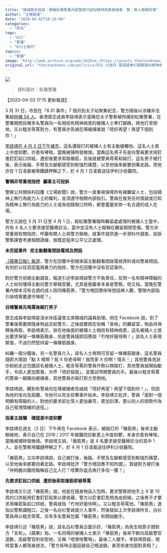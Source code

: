 ```yaml
---
title: "被捕眾志成員：親睹紅磡警署內眾警毆打疑似精神病患被捕者　警：無人報稱受傷"
author: "立場報道"
date: "2020-04-02T18:18:00"
categories:
  - "政治"
tags:
  - "831"
  - "警權"
  - "831七個月"
topics:
  - "警權"
image: "http://web.archive.org/web/2020im_/https://assets.thestandnews.com/media/photos/Layer201_BpYji.png"
original_url: "thestandnews.com/politics/831-七個月-警員疑拳打腳踢疑似精神病患者-指嚇其他被捕人-再望下個到你"
---
```

![](http://web.archive.org/web/2020im_/https://assets.thestandnews.com/media/photos/Layer201_BpYji.png)
> 資料圖片：紅磡警署

【2020-04-03 17:15 更新報道】

3 月 31 日，市民在「8.31 事件」7 個月到太子站聚集紀念，警方隨後以涉嫌非法集結[拘捕 54 人](../../politics/831-七個月-警拘-54-人最小僅-12-歲-四人的士響號-播歌涉行為不檢/)。香港眾志成員李啟靖表示當晚在太子警察被拘捕到紅磡警署，在警署期間目睹多名警員向一名相信有精神病患的被捕人士拳打腳踢，將他打至倒地，又以粗言辱罵對方，有警員亦告誡在場被捕者說「唔好再望！再望下個到你！」

[李啟靖在 4 月 3 日下午補充](http://web.archive.org/web/20211229132731/https://www.thestandnews.com/politics/8-31-七個月被捕小記-白衫黑警紅磡警署暴打手足-辱罵-我而家屌你啊-懦夫/?fbclid=IwAR1Z0hUZkJYgNgwZcN9JsMpk4-SzXO0Xqb98sJdYrtOhb3mJ-L8Fb0EheG4)，這名遭毆打的被捕人士有主動接觸他。這名人士患上中度抑鬱，亦患有哮喘，當晚被捕時發微燒。當晚這名男子先是向警員要求用釘書釘釘起口供紙，遭拒後要求索取橡筋，及後就被警員辱罵和毆打。這名男子被打後，表示後腦、手臂及左腳都感受到較強烈痛楚，以至他後來都要拐著走路，而他亦在 1 日凌晨被用鐵鏈押解之下，於 4 月 1 日凌晨送往伊利沙伯醫院。

**警稱非常重視指控   籲事主可投訴**

警察公共關係科回覆《立場新聞》說，警方一直重視保障所有被羈留人士，包括精神上無行為能力人士的權利，並須遵守相關內部指引。警員在接見任何懷疑或已知為精神上無行為能力的人士或為他錄取口供時，都會盡量安排一名合適的成人在場。

警方又說在 3 月 31 日至 4 月 1 日，經紅磡警署臨時羈留處處理的被捕人士當中，共有 4 名人士要求接受醫療診治，當中並沒有人士報稱在羈留期間受傷。警方非常重視有關指控，呼籲有關人士與警方聯絡，就事件提供進一步資料作調查，投訴警察課會考慮相關證據，按既定程序公平公正處理。

**未否認事件   拒主動翻看閉路電視及問話**

[《蘋果日報》報道](http://web.archive.org/web/20211229132731/https://hk.appledaily.com/local/20200403/2JYFVDBSTXJMW57VIBLVVELE5M/)，警方在回覆中拒絕承諾主動翻看閉路電視資料或向警員問話。有別於以往否認濫用暴力的指控，警方在回覆中沒有否認事件。

對於警方拒絕主動調查，報道引述李啟靖說警方不負責任，反問一名有精神障礙的人士如何懂得主動向警方舉報受襲，尤其是施襲者本身是警察。他又指，當晚在警署內根本沒有合適的成人陪同橡筋男，「警方嘅回應係咪想話俾人聽，警隊內部指引係唔需要遵守㗎呢？」

**目睹警員先喝罵後毆打男子**

眾志成員李啟靖是深水埗區議會主席楊彧的議員助理。他在 Facebook 說，到了警署後需要將隨身物品交給警方，之後就要困在俗稱「臭格」的羈留室，物品待保釋後再取。李啟靖表示，排在他後面的被捕人士相信有精神病患，這名被捕人士提出要求保留一條橡筋跟身，但是警員隨即回應說「冇咁好服侍啊！」該名人士表現緊張，不過仍然堅持留一條橡筋跟身。

糾纏一兩分鐘後，另一名警員介入，該名人士再問可否留一條橡筋跟身，這名警員隨即大喝說「點 X 樣啊？我 X 你老母啊！我而家 X 你啊！懦夫！」其他警員見狀亦紛紛走近包圍該名被捕人士。粗言辱罵的警員作勢以櫈毆打，其他警員就開始動手，令該人更加緊張，大呼「唔好掂我」，並嘗試甩開警員的手。最後以粗言辱罵的警員一腳踢向被捕者，其他警員亦毆打對方至倒地。

李啟靖說，聽到有警員向在場被捕者告誡說「唔好再望！再望下個到你！」，但因為他的坐向及距離，令他可以完全目擊事件始末。李啟靖又批評，警員「面對一個明顯有障礙的人，對他的要求卻比常人更加嚴苛，更加刻薄，更以別人的弱勢作為自己發洩情緒的途徑。」

**指事主接觸　確認患中度抑鬱**

李啟靖在週五（3 日）下午再在 Facebook 表示，被毆打的「橡筋男」後來主動聯絡他，表示自己在 2016 / 2017 年被醫院診斷患上中度抑鬱，本身亦患有哮喘，當晚被捕時發微燒。李啟靖又說，「橡筋男」是 4 名要求接受醫療診治的其中 1 人，並在警察用鐵鏈押解之下，於 4 月 1 日凌晨送往伊利沙伯醫院。

「橡筋男」又向李啟靖說，自己被打後，後腦、手臂及左腳都感受到較強烈痛楚，以至他後來都要拐著走路。李啟靖批評「警方嘅回應不知所謂」，質疑對方被打後「仲夠膽向醫院報稱自己比人打？唔驚你返去再打多佢一獲？」

**先要求釘起口供紙   遭拒後索取橡筋即被辱罵**

李啟靖又引述「橡筋男」說，他是在隨身物品入包時，要求警察把他手上 9 至 10 頁的口供紙用釘書釘釘起來以便收藏，警方以釘書釘危險為由拒絕，之後男子才要求用橡筋紮起口供紙，警員就指「冇咁好服侍啊」，又以粗言辱罵他。「橡筋男」遂指出警察講粗口，之後一名白衫警員就介入事件，然後就如上次李啟靖所言，白衫警員再以粗言辱罵，另有多名警員包圍「橡筋男」和開始動手。

李啟靖引述「橡筋男」說，該名白衫警員企圖示好，「橡筋男」為免生枝節才跟對方「言和」。《蘋果》指，一名同場的被捕人士表示「橡筋男」後來不斷向高級警官道歉，高級警官則安慰他，又稱「唔使咁驚喎」，最後二人握手。李啟靖質疑，現時當事人都現身說法，「警方係咪企圖迴避自己嘅過錯，甚至係害怕面對真相？」